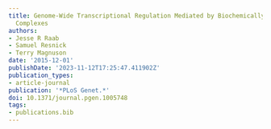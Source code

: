 ```yaml
---
title: Genome-Wide Transcriptional Regulation Mediated by Biochemically Distinct SWI/SNF
  Complexes
authors:
- Jesse R Raab
- Samuel Resnick
- Terry Magnuson
date: '2015-12-01'
publishDate: '2023-11-12T17:25:47.411902Z'
publication_types:
- article-journal
publication: '*PLoS Genet.*'
doi: 10.1371/journal.pgen.1005748
tags:
- publications.bib
---
```

